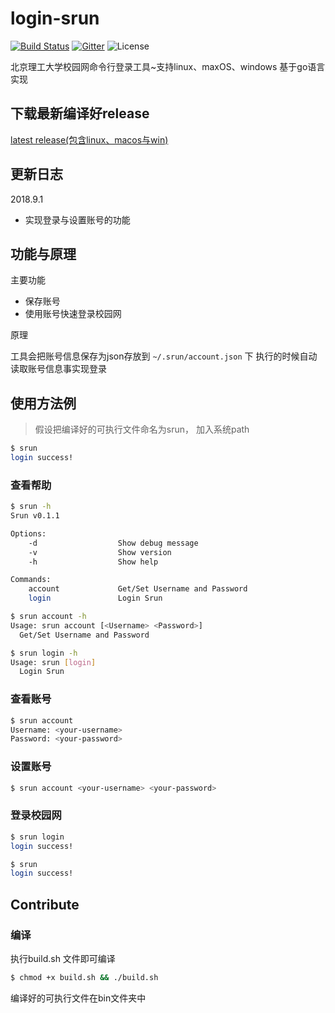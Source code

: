 # login-srun

[![Build Status](https://travis-ci.org/monigo/login-srun.svg?branch=master)](https://travis-ci.org/monigo/login-srun)
[![Gitter](https://img.shields.io/gitter/room/nwjs/nw.js.svg)](https://gitter.im/monigo-dev/project-login-srun)
![License](https://img.shields.io/packagist/l/doctrine/orm.svg)

北京理工大学校园网命令行登录工具~支持linux、maxOS、windows
基于go语言实现

## 下载最新编译好release

[latest release(包含linux、macos与win)](https://github.com/monigo/login-srun/releases/tag/v0.1.1)

## 更新日志
2018.9.1
- 实现登录与设置账号的功能

## 功能与原理

主要功能
- 保存账号
- 使用账号快速登录校园网

原理

工具会把账号信息保存为json存放到 `~/.srun/account.json` 下
执行的时候自动读取账号信息事实现登录


## 使用方法例
> 假设把编译好的可执行文件命名为srun， 加入系统path

```bash
$ srun
login success!
```

### 查看帮助

```bash
$ srun -h
Srun v0.1.1

Options:
	-d                  Show debug message
	-v                  Show version
	-h                  Show help

Commands:
	account             Get/Set Username and Password
	login               Login Srun

$ srun account -h
Usage: srun account [<Username> <Password>]
  Get/Set Username and Password

$ srun login -h
Usage: srun [login]
  Login Srun


```


### 查看账号

```bash
$ srun account
Username: <your-username>
Password: <your-password>
```

### 设置账号

```bash
$ srun account <your-username> <your-password>

```

### 登录校园网

```bash
$ srun login
login success!

$ srun
login success!

```


## Contribute

### 编译

执行build.sh 文件即可编译

```bash
$ chmod +x build.sh && ./build.sh
```

编译好的可执行文件在bin文件夹中




